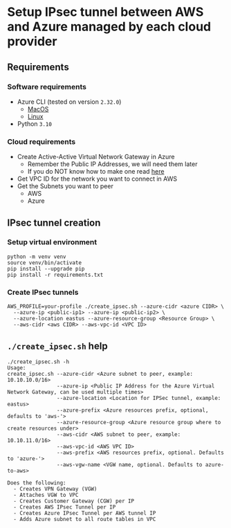 # Setup IPsec tunnel between AWS and Azure managed by each cloud provider

## Requirements

### Software requirements

- Azure CLI (tested on version `2.32.0`)
  - [MacOS](https://docs.microsoft.com/en-us/cli/azure/install-azure-cli-macos)
  - [Linux](https://docs.microsoft.com/en-us/cli/azure/install-azure-cli-linux?pivots=apt)
- Python `3.10`

### Cloud requirements

- Create Active-Active Virtual Network Gateway in Azure
  - Remember the Public IP Addresses, we will need them later
  - If you do NOT know how to make one read
    [here](https://hackernoon.com/how-to-connect-between-azure-and-aws-with-managed-services-4b03ec334e8a)
- Get VPC ID for the network you want to connect in AWS
- Get the Subnets you want to peer
  - AWS
  - Azure

## IPsec tunnel creation

### Setup virtual environment

```shell
python -m venv venv
source venv/bin/activate
pip install --upgrade pip
pip install -r requirements.txt
```

### Create IPsec tunnels

```shell
AWS_PROFILE=your-profile ./create_ipsec.sh --azure-cidr <azure CIDR> \
  --azure-ip <public-ip1> --azure-ip <public-ip2> \
  --azure-location eastus --azure-resource-group <Resource Group> \
  --aws-cidr <aws CIDR> --aws-vpc-id <VPC ID>
```

## `./create_ipsec.sh` help

<!-- markdownlint-disable MD013 -->

```shell
./create_ipsec.sh -h
Usage:
create_ipsec.sh --azure-cidr <Azure subnet to peer, example: 10.10.10.0/16>
                --azure-ip <Public IP Address for the Azure Virtual Network Gateway, can be used multiple times>
                --azure-location <Location for IPSec tunnel, example: eastus>
                --azure-prefix <Azure resources prefix, optional, defaults to 'aws-'>
                --azure-resource-group <Azure resource group where to create resources under>
                --aws-cidr <AWS subnet to peer, example: 10.10.11.0/16>
                --aws-vpc-id <AWS VPC ID>
                --aws-prefix <AWS resources prefix, optional. Defaults to 'azure-'>
                --aws-vgw-name <VGW name, optional. Defaults to azure-to-aws>

Does the following:
  - Creates VPN Gateway (VGW)
  - Attaches VGW to VPC
  - Creates Customer Gateway (CGW) per IP
  - Creates AWS IPsec Tunnel per IP
  - Creates Azure IPsec Tunnel per AWS tunnel IP
  - Adds Azure subnet to all route tables in VPC
```

<!-- markdownlint-enable MD013 -->
